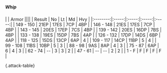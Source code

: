 ##### Whip

|      |   Armor   ||||
|   Result   |   No   |   Lt   |   Md   |   Hvy   |
|:--------:|:-----:|:-----:|:-----:|:-----:|
| 149 - 150 | 21EP | 17ES | 7CP | 4BP |
| 146 - 148 | 21ES | 17ES | 7CP | 4BP |
| 143 - 145 | 20ES | 17EP | 7CS | 4BP |
| 139 - 142 | 20ES | 16DP | 7BS | 4BP |
| 133 - 138 | 19ES | 15DP | 7BS | 4AP |
| 126 - 132 | 17DP | 14DS | 6BP | 4AP |
| 118 - 125 | 15DS | 13CP | 6AP | 4 |
| 109 - 117 | 14CP | 11BP | 5 | 4 |
| 99 - 108 | 11BS | 10BP | 5 | 3 |
| 88 - 98 | 9AS | 8AP | 4 | 3 |
| 75 - 87 | 6AP | 6 | 4 | 3 |
| 62 - 74 | --  | 3 | 3 | 2 |
| 47 - 61 | --  | --  | 2 | 2 |
| 1 - F | F | F | F | F |

{.attack-table}
